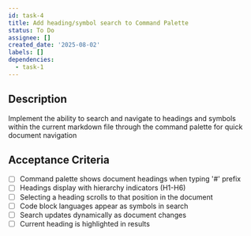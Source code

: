 ```yaml
---
id: task-4
title: Add heading/symbol search to Command Palette
status: To Do
assignee: []
created_date: '2025-08-02'
labels: []
dependencies:
  - task-1
---
```


## Description

Implement the ability to search and navigate to headings and symbols within the current markdown file through the command palette for quick document navigation

## Acceptance Criteria

- [ ] Command palette shows document headings when typing '#' prefix
- [ ] Headings display with hierarchy indicators (H1-H6)
- [ ] Selecting a heading scrolls to that position in the document
- [ ] Code block languages appear as symbols in search
- [ ] Search updates dynamically as document changes
- [ ] Current heading is highlighted in results
